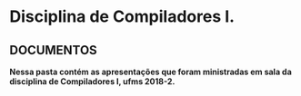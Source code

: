 # Disciplina de Compiladores I.

## DOCUMENTOS
**Nessa pasta contém as apresentações que foram ministradas em sala da disciplina de Compiladores I, ufms 2018-2.**